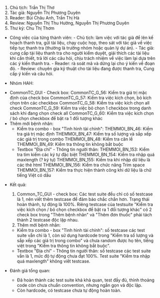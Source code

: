 1. Chủ tịch: Trần Thị Thơ
2. Tác giả: Nguyễn Thị Phương Duyên
3. Reader: Bùi Châu Anh, Trần Thị Hà
4. Review: Nguyễn Thị Thu Hường, Nguyễn Thị Phương Duyên
5. Thư ký: Chu Thị Thơm

* Công việc của từng thành viên:
      - Chủ tịch: làm việc với tác giả để lên kế hoạch thanh tra, gửi tài liệu, chạy cuộc họp, theo sát với tác giả về việc tiếp tục thanh tra (thường là trưởng nhóm hoặc quản lý dự án).
      - Tác giả: cung cấp tài liệu thanh tra cho người kiểm duyệt, giải thích các tài liệu khi cần thiết, trả lời các câu hỏi, chịu trách nhiệm về việc làm lại dựa trên các ý kiến thanh tra.
      - Reader: rà soát mã và dừng lại cho ý kiến về đoạn đó.
      - Review: chuyên gia kỹ thuật cho tài liệu đang được thanh tra, Cung cấp ý kiến và câu hỏi.

* Nhóm HAH:
- CommonTC_GUI - Check box:
      CommonTC_G_56: Kiểm tra giá trị mặc định của check box
      CommonTC_G_57: Kiểm tra việc kích chọn, bỏ kích chọn trên các checkbox
      CommonTC_G_58: Kiểm tra việc kích chọn all check
      CommonTC_G_59: Kiểm tra việc bỏ chọn 1 checkbox trong danh sách khi đang chọn check all
      CommonTC_G_60: Kiểm tra việc kích chọn / bỏ chọn checkbox để bật ra 1 đối tượng khác
- Thêm mới bệnh nhân:
  + Kiểm tra combo - box "Tình hình tài chính":
      THEMMOI_BN_46: Kiểm tra giá trị mặc định
      THEMMOI_BN_47: Kiểm tra số lượng và sắp xếp các giá trị trong combo
      THEMMOI_BN_48: Kiểm tra căn lề
      THEMMOI_BN_49: Kiểm tra thông tin không bắt buộc
  + Textbox "Địa chỉ" - Thông tin người thân:
      THEMMOI_BN_153: Kiểm tra tìm kiếm các ký tự đặc biệt
      THEMMOI_BN_154: Kiểm tra nhập quá maxlength (? ký tự)
      THEMMOI_BN_155: Kiểm tra khi nhập dữ liệu là các thẻ html
      THEMMOI_BN_156: Kiểm tra chức năng Trim space
      THEMMOI_BN_157: Kiểm tra thực hiện thành công khi dữ liệu là chữ tiếng Việt có dấu

* Kết quả:
  1. Common_TC_GUI - check box: Các test suite đều chỉ có số testcase là 1, nên viết thêm testcase để  đảm bảo chắc chắn hơn. Trạng thái hoàn thành, tự động là 100%. Riêng testcase của testsuite "Kiểm tra việc kích chọn / bỏ chọn checkbox để bật ra 1 đối tượng khác" có 2 check box trong "Thêm bệnh nhân" và "Thêm đơn thuốc" phải tách thành 2 testcase độc lập nhau.
  2. Thêm mới bệnh nhân:
    - Kiểm tra combo - box "Tình hình tài chính": số testcase các test suite vẫn chỉ là 1, còn sử dụng hardcode trong "Kiểm tra số lượng và sắp xếp các giá trị trong combo" và chưa random được họ tên, tiếng việt trong "Kiểm tra thông tin không bắt buộc".
    - Textbox "Địa chỉ" - Thông tin người thân: số testcase các test suite vẫn là 1, mức độ tự động chưa đạt 100%. Test suite "Kiểm tra nhập quá maxlength" không viết testcase.

* Đánh giá tổng quan:
  - Đã hoàn thành các test suite khá khả quan, test đầy đủ, thỉnh thoảng code còn chưa chuẩn convention, nhưng ngắn gọn và độc lập.
  - Còn hardcode, có testcase chưa tự động hoàn toàn.




